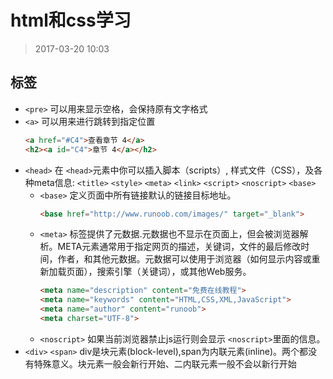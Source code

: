 # html和css学习
>2017-03-20 10:03

## 标签
* `<pre>`
可以用来显示空格，会保持原有文字格式
* `<a>`
可以用来进行跳转到指定位置
	```html
	<a href="#C4">查看章节 4</a>
	<h2><a id="C4">章节 4</a></h2>
	```
* `<head>`
	在 `<head>`元素中你可以插入脚本（scripts）, 样式文件（CSS），及各种meta信息: `<title>` `<style>` `<meta>` `<link>` `<script>` `<noscript>` `<base>`
	* `<base>`
		定义页面中所有链接默认的链接目标地址。
		```html
		<base href="http://www.runoob.com/images/" target="_blank">
		```
	* `<meta>`
		标签提供了元数据.元数据也不显示在页面上，但会被浏览器解析。META元素通常用于指定网页的描述，关键词，文件的最后修改时间，作者，和其他元数据。元数据可以使用于浏览器（如何显示内容或重新加载页面），搜索引擎（关键词），或其他Web服务。
		```html
		<meta name="description" content="免费在线教程">
		<meta name="keywords" content="HTML,CSS,XML,JavaScript">
		<meta name="author" content="runoob">
		<meta charset="UTF-8">
		```
	* `<noscript>`
	如果当前浏览器禁止js运行则会显示 `<noscript>`里面的信息。
* `<div>` `<span>`
	div是块元素(block-level),span为内联元素(inline)。两个都没有特殊意义。块元素一般会新行开始、二内联元素一般不会以新行开始